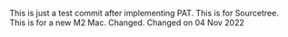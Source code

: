 This is just a test commit after implementing PAT.
This is for Sourcetree.
This is for a new M2 Mac. Changed.
Changed on 04 Nov 2022
